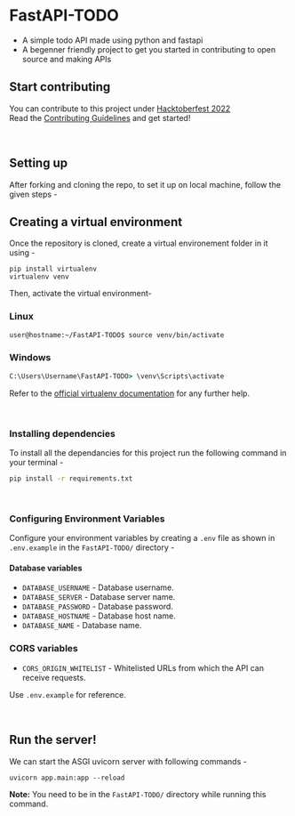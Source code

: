 # FastAPI-TODO
- A simple todo API made using python and fastapi
- A begenner friendly project to get you started in contributing to open source and making APIs

## Start contributing
You can contribute to this project under [Hacktoberfest 2022](https://hacktoberfest.com)  
Read the [Contributing Guidelines](CONTRIBUTING.md) and get started!

<br>

## Setting up

After forking and cloning the repo, to set it up on local machine, follow the given steps - 

## Creating a virtual environment

Once the repository is cloned, create a virtual environement folder in it using - 
```
pip install virtualenv
virtualenv venv
```

Then, activate the virtual environment-

### Linux
```bash
user@hostname:~/FastAPI-TODO$ source venv/bin/activate
```

### Windows
```cmd
C:\Users\Username\FastAPI-TODO> \venv\Scripts\activate
```

Refer to the [official virtualenv documentation](https://virtualenv.pypa.io) for any further help.


<br>

### Installing dependencies

To install all the dependancies for this project run the following command in your terminal -

```sh
pip install -r requirements.txt
```

<br>

### Configuring Environment Variables

Configure your environment variables by creating a `.env` file as shown in `.env.example` in the `FastAPI-TODO/` directory -

#### Database variables
- `DATABASE_USERNAME` - Database username.
- `DATABASE_SERVER` - Database server name.
- `DATABASE_PASSWORD` -  Database password.
- `DATABASE_HOSTNAME` - Database host name.
- `DATABASE_NAME` - Database name.

### CORS variables
- `CORS_ORIGIN_WHITELIST` - Whitelisted URLs from which the API can receive requests.

Use `.env.example` for reference.

<br>

## Run the server!

We can start the ASGI uvicorn server with following commands -
```
uvicorn app.main:app --reload
```
**Note:** You need to be in the `FastAPI-TODO/` directory while running this command.



